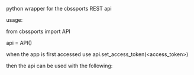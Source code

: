 python wrapper for the cbssports REST api


usage:

from cbssports import API

api = API()

when the app is first accessed use
api.set_access_token(<access_token>)

then the api can be used with the following:
